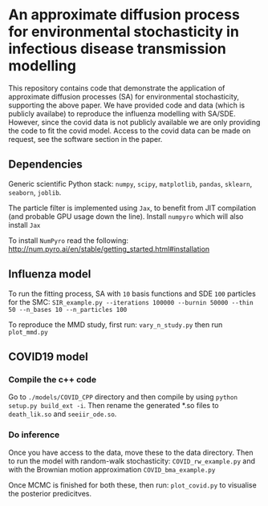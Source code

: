 # An approximate diffusion process for environmental stochasticity in infectious disease transmission modelling

This repository contains code that demonstrate the application of approximate diffusion processes (SA) for environmental stochasticity, supporting the above paper. We have provided code and data (which is publicly availabe) to reproduce the influenza modelling with SA/SDE. However, since the covid data is not publicly available we are only providing the code to fit the covid model. Access to the covid data can be made on request, see the software section in the paper. 

## Dependencies
Generic scientific Python stack: `numpy`, `scipy`, `matplotlib`, `pandas`, `sklearn`, `seaborn`, `joblib`.

The particle filter is implemented using `Jax`, to benefit from JIT compilation (and probable GPU usage down the line). Install `numpyro` which will also install `Jax`

To install `NumPyro` read the following:
http://num.pyro.ai/en/stable/getting_started.html#installation 

## Influenza model
To run the fitting process, SA with `10` basis functions and SDE `100` particles for the SMC:
 `SIR_example.py --iterations 100000 --burnin 50000 --thin 50 --n_bases 10 --n_particles 100`

To reproduce the MMD study, first run:
`vary_n_study.py` then run `plot_mmd.py`

## COVID19 model
### Compile the c++ code
Go to `./models/COVID_CPP` directory and then compile by using `python setup.py build_ext -i`. Then rename the generated *.so files to `death_lik.so` and `seeiir_ode.so`.

### Do inference
Once you have access to the data, move these to the data directory. Then to run the model with random-walk stochasticity:
`COVID_rw_example.py` and with the Brownian motion approximation `COVID_bma_example.py`

Once MCMC is finished for both these, then run:
`plot_covid.py` to visualise the posterior predicitves.
